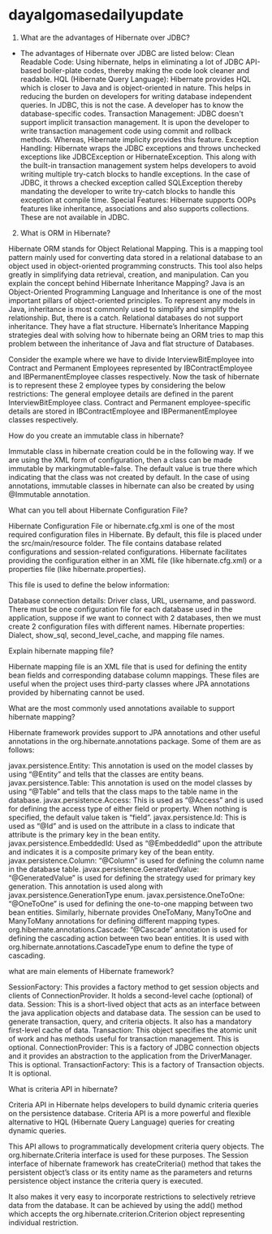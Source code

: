 # dayalgomasedailyupdate
1. What are the advantages of Hibernate over JDBC?

- The advantages of Hibernate over JDBC are listed below:
Clean Readable Code: Using hibernate, helps in eliminating a lot of JDBC API-based boiler-plate codes, thereby making the code look cleaner and readable.
HQL (Hibernate Query Language): Hibernate provides HQL which is closer to Java and is object-oriented in nature. This helps in reducing the burden on developers for writing database independent queries. In JDBC, this is not the case. A developer has to know the database-specific codes.
Transaction Management: JDBC doesn't support implicit transaction management. It is upon the developer to write transaction management code using commit and rollback methods. Whereas, Hibernate implicity provides this feature.
Exception Handling: Hibernate wraps the JDBC exceptions and throws unchecked exceptions like JDBCException or HibernateException. This along with the built-in transaction management system helps developers to avoid writing multiple try-catch blocks to handle exceptions. In the case of JDBC, it throws a checked exception called SQLException thereby mandating the developer to write try-catch blocks to handle this exception at compile time.
Special Features: Hibernate supports OOPs features like inheritance, associations and also supports collections. These are not available in JDBC.

2. What is ORM in Hibernate?
  
Hibernate ORM stands for Object Relational Mapping. This is a mapping tool pattern mainly used for converting data stored in a relational database to an object used in object-oriented programming constructs. This tool also helps greatly in simplifying data retrieval, creation, and manipulation.
Can you explain the concept behind Hibernate Inheritance Mapping?
Java is an Object-Oriented Programming Language and Inheritance is one of the most important pillars of object-oriented principles. To represent any models in Java, inheritance is most commonly used to simplify and simplify the relationship. But, there is a catch. Relational databases do not support inheritance. They have a flat structure.
Hibernate’s Inheritance Mapping strategies deal with solving how to hibernate being an ORM tries to map this problem between the inheritance of Java and flat structure of Databases.

Consider the example where we have to divide InterviewBitEmployee into Contract and Permanent Employees represented by IBContractEmployee and IBPermanentEmployee classes respectively. Now the task of hibernate is to represent these 2 employee types by considering the below restrictions:
The general employee details are defined in the parent InterviewBitEmployee class. 
Contract and Permanent employee-specific details are stored in IBContractEmployee and IBPermanentEmployee classes respectively.

How do you create an immutable class in hibernate?

Immutable class in hibernate creation could be in the following way. If we are using the XML form of configuration, then a class can be made immutable by markingmutable=false. The default value is true there which indicating that the class was not created by default.
In the case of using annotations, immutable classes in hibernate can also be created by using @Immutable annotation.

What can you tell about Hibernate Configuration File?

Hibernate Configuration File or hibernate.cfg.xml is one of the most required configuration files in Hibernate. By default, this file is placed under the src/main/resource folder.
The file contains database related configurations and session-related configurations.
Hibernate facilitates providing the configuration either in an XML file (like hibernate.cfg.xml) or a properties file (like hibernate.properties).

This file is used to define the below information:

Database connection details: Driver class, URL, username, and password.
There must be one configuration file for each database used in the application, suppose if we want to connect with 2 databases, then we must create 2 configuration files with different names.
Hibernate properties: Dialect, show_sql, second_level_cache, and mapping file names.

Explain hibernate mapping file?

Hibernate mapping file is an XML file that is used for defining the entity bean fields and corresponding database column mappings.
These files are useful when the project uses third-party classes where JPA annotations provided by hibernating cannot be used.

What are the most commonly used annotations available to support hibernate mapping?

Hibernate framework provides support to JPA annotations and other useful annotations in the org.hibernate.annotations package. Some of them are as follows:

javax.persistence.Entity: This annotation is used on the model classes by using “@Entity” and tells that the classes are entity beans.
javax.persistence.Table: This annotation is used on the model classes by using “@Table” and tells that the class maps to the table name in the database.
javax.persistence.Access: This is used as “@Access” and is used for defining the access type of either field or property. When nothing is specified, the default value taken is “field”.
javax.persistence.Id: This is used as “@Id” and is used on the attribute in a class to indicate that attribute is the primary key in the bean entity.
javax.persistence.EmbeddedId: Used as “@EmbeddedId” upon the attribute and indicates it is a composite primary key of the bean entity.
javax.persistence.Column: “@Column” is used for defining the column name in the database table.
javax.persistence.GeneratedValue: “@GeneratedValue” is used for defining the strategy used for primary key generation. This annotation is used along with javax.persistence.GenerationType enum.
javax.persistence.OneToOne: “@OneToOne” is used for defining the one-to-one mapping between two bean entities. Similarly, hibernate provides OneToMany, ManyToOne and ManyToMany annotations for defining different mapping types.
org.hibernate.annotations.Cascade: “@Cascade” annotation is used for defining the cascading action between two bean entities. It is used with org.hibernate.annotations.CascadeType enum to define the type of cascading.

what are main elements of Hibernate framework?

SessionFactory: This provides a factory method to get session objects and clients of ConnectionProvider. It holds a second-level cache (optional) of data.
Session: This is a short-lived object that acts as an interface between the java application objects and database data.
The session can be used to generate transaction, query, and criteria objects.
It also has a mandatory first-level cache of data.
Transaction: This object specifies the atomic unit of work and has methods useful for transaction management. This is optional.
ConnectionProvider: This is a factory of JDBC connection objects and it provides an abstraction to the application from the DriverManager. This is optional.
TransactionFactory: This is a factory of Transaction objects. It is optional.

What is criteria API in hibernate?

Criteria API in Hibernate helps developers to build dynamic criteria queries on the persistence database. Criteria API is a more powerful and flexible alternative to HQL (Hibernate Query Language) queries for creating dynamic queries.

This API allows to programmatically development criteria query objects. The org.hibernate.Criteria interface is used for these purposes. The Session interface of hibernate framework has createCriteria() method that takes the persistent object’s class or its entity name as the parameters and returns persistence object instance the criteria query is executed.

It also makes it very easy to incorporate restrictions to selectively retrieve data from the database. It can be achieved by using the add() method which accepts the org.hibernate.criterion.Criterion object representing individual restriction.
